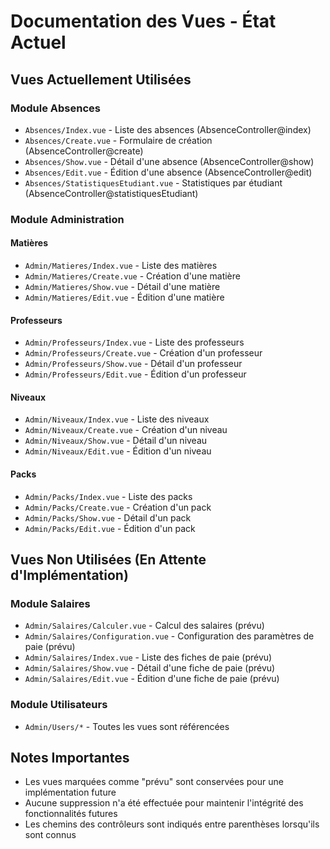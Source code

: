 # Documentation des Vues - État Actuel

## Vues Actuellement Utilisées

### Module Absences
- `Absences/Index.vue` - Liste des absences (AbsenceController@index)
- `Absences/Create.vue` - Formulaire de création (AbsenceController@create)
- `Absences/Show.vue` - Détail d'une absence (AbsenceController@show)
- `Absences/Edit.vue` - Édition d'une absence (AbsenceController@edit)
- `Absences/StatistiquesEtudiant.vue` - Statistiques par étudiant (AbsenceController@statistiquesEtudiant)

### Module Administration
#### Matières
- `Admin/Matieres/Index.vue` - Liste des matières
- `Admin/Matieres/Create.vue` - Création d'une matière
- `Admin/Matieres/Show.vue` - Détail d'une matière
- `Admin/Matieres/Edit.vue` - Édition d'une matière

#### Professeurs
- `Admin/Professeurs/Index.vue` - Liste des professeurs
- `Admin/Professeurs/Create.vue` - Création d'un professeur
- `Admin/Professeurs/Show.vue` - Détail d'un professeur
- `Admin/Professeurs/Edit.vue` - Édition d'un professeur

#### Niveaux
- `Admin/Niveaux/Index.vue` - Liste des niveaux
- `Admin/Niveaux/Create.vue` - Création d'un niveau
- `Admin/Niveaux/Show.vue` - Détail d'un niveau
- `Admin/Niveaux/Edit.vue` - Édition d'un niveau

#### Packs
- `Admin/Packs/Index.vue` - Liste des packs
- `Admin/Packs/Create.vue` - Création d'un pack
- `Admin/Packs/Show.vue` - Détail d'un pack
- `Admin/Packs/Edit.vue` - Édition d'un pack

## Vues Non Utilisées (En Attente d'Implémentation)

### Module Salaires
- `Admin/Salaires/Calculer.vue` - Calcul des salaires (prévu)
- `Admin/Salaires/Configuration.vue` - Configuration des paramètres de paie (prévu)
- `Admin/Salaires/Index.vue` - Liste des fiches de paie (prévu)
- `Admin/Salaires/Show.vue` - Détail d'une fiche de paie (prévu)
- `Admin/Salaires/Edit.vue` - Édition d'une fiche de paie (prévu)

### Module Utilisateurs
- `Admin/Users/*` - Toutes les vues sont référencées

## Notes Importantes
- Les vues marquées comme "prévu" sont conservées pour une implémentation future
- Aucune suppression n'a été effectuée pour maintenir l'intégrité des fonctionnalités futures
- Les chemins des contrôleurs sont indiqués entre parenthèses lorsqu'ils sont connus
